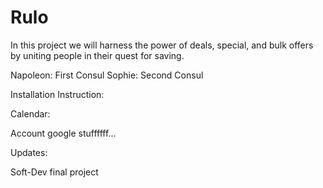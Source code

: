 Rulo
====

In this project we will harness the power of deals, special, and bulk offers by uniting people in their quest for saving. 

Napoleon: First Consul
Sophie: Second Consul

Installation Instruction:



Calendar:

Account 
google
stuffffff...


Updates:



Soft-Dev final project
